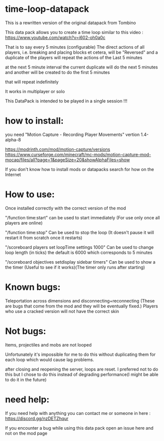 # time-loop-datapack
This is a rewritten version of the original datapack from Tombino

This data pack allows you to create a time loop similar to this video : https://www.youtube.com/watch?v=i602-oh0a0c

That is to say every 5 minutes (configurable) The direct actions of all players, i.e. breaking and placing blocks et cetera, will be "Reversed" and a duplicate of the players will repeat the actions of the Last 5 minutes

at the next 5 minute interval the current duplicate will do the next 5 minutes and another will be created to do the first 5 minutes

that will repeat indefinitely

It works in multiplayer or solo

This DataPack is intended to be played in a single session !!!

# how to install:
you need "Motion Capture - Recording Player Movements" vertion 1.4-alpha-8

https://modrinth.com/mod/motion-capture/versions https://www.curseforge.com/minecraft/mc-mods/motion-capture-mod-mocap/files/all?page=1&pageSize=20&showAlphaFiles=show

If you don't know how to install mods or datapacks search for how on the Internet

# How to use:
Once installed correctly with the correct version of the mod

"/function time:start" can be used to start immediately (For use only once all players are online)

"/function time:stop" Can be used to stop the loop (It doesn't pause it will restart it from scratch once it restarts)

"/scoreboard players set loopTime settings 1000" Can be used to change loop length (in ticks) the default is 6000 which corresponds to 5 minutes

"/scoreboard objectives setdisplay sidebar timers" Can be used to show a the timer (Useful to see if it works)(The timer only runs after starting)

# Known bugs:
Teleportation across dimensions and disconnecting+reconnecting (These are bugs that come from the mod and they will be eventually fixed.)
Players who use a cracked version will not have the correct skin

# Not bugs:
Items, projectiles and mobs are not looped

Unfortunately it's impossible for me to do this without duplicating them for each loop which would cause lag problems.

after closing and reopening the server, loops are reset. I preferred not to do this but I chose to do this instead of degrading performance(I might be able to do it in the future)
  
# need help:
If you need help with anything you can contact me or someone in here : https://discord.gg/nzDETZhqur

If you encounter a bug while using this data pack open an issue here and not on the mod page 
